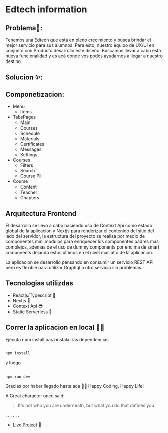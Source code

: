 # Edtech information

## Problema🧵:
Tenemos una Edtech que está en pleno crecimiento y busca brindar el mejor servicio para sus alumnos. Para esto, nuestro equipo de UX/UI en conjunto con Producto desarrolló este diseño.
Buscamos llevar a cabo esta nueva funcionalidad y es acá donde vos podes ayudarnos a llegar a nuestro destino.



## Solucion ✨: 

## Componetizacion:

* Menu
  * Items
* TabsPages
  * Main
  * Courses
  * Schedule
  * Materials
  * Certificates
  * Messages
  * Settings
* Courses
  * Filters
  * Search
  * Course Pill   
* Course
  * Content
  * Teacher
  * Chapters      
  
## Arquitectura Frontend

El desarrollo se llevo a cabo haciendo uso de Context Api como estado global de la aplicacion y Nextjs para renderizar el contenido del sitio del lado del servidor, la estructura del proyecto se realiza por medio de componentes mini modulos para enriquecer los componentes padres mas complejos, ademas de el uso de dummy components por encima de smart components dejando estos ultimos en el nivel mas alto de la aplicacion.

La aplicacion se desarrollo pensando en consumir un servicio REST API pero es flexible para utilizar Graphql u otro servicio sin problemas.

## Tecnologias utilizdas

* Reactjs/Typescript 🎯
* Nextjs 🤯
* Context Api 😎
* Static Serverless 🥳

## Correr la aplicacion en local 🐱‍💻
Ejecuta npm install para instalar las dependencias

```bash

npm install

```
y luego 

```bash

npm run dev

```
Gracias por haber llegado hasta aca 🙏🏼 Happy Coding, Happy Life!

A Great character once said:
> It's not who you are underneath, but what you do that defines you

.
.
.
.
.
.

* [Live Project](https://edtech-learning.vercel.app/) 🚀




